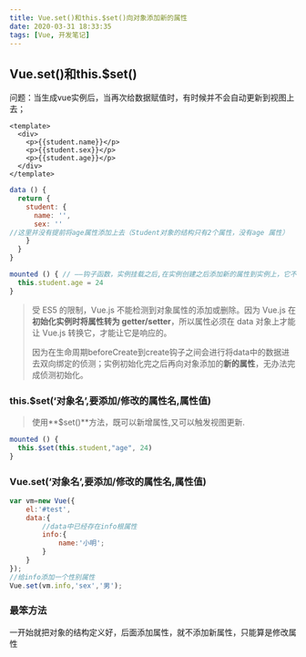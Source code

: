 ```yaml
---
title: Vue.set()和this.$set()向对象添加新的属性
date: 2020-03-31 18:33:35
tags: [Vue, 开发笔记]
---
```


## Vue.set()和this.$set()

问题：当生成vue实例后，当再次给数据赋值时，有时候并不会自动更新到视图上去；

```vue
<template>
  <div>
    <p>{{student.name}}</p>
    <p>{{student.sex}}</p>
    <p>{{student.age}}</p>
  </div>
</template>
```

```js
data () {
  return {
    student: {
      name: '',
      sex: ''
//这里并没有提前将age属性添加上去（Student对象的结构只有2个属性，没有age 属性）
    }
  }
}
```

```js
mounted () { // ——钩子函数，实例挂载之后,在实例创建之后添加新的属性到实例上，它不会触发视图更新
  this.student.age = 24
}
```



> 受 ES5 的限制，Vue.js 不能检测到对象属性的添加或删除。因为 Vue.js 在**初始化实例时将属性转为 getter/setter**，所以属性必须在 data 对象上才能让 Vue.js 转换它，才能让它是响应的。
>
> 因为在生命周期beforeCreate到create钩子之间会进行将data中的数据进去双向绑定的侦测；实例初始化完之后再向对象添加的**新的属性**，无办法完成侦测初始化。 



### this.$set(‘对象名’,要添加/修改的属性名,属性值)

> 使用**$set()**方法，既可以新增属性,又可以触发视图更新.

```js
mounted () {
  this.$set(this.student,"age", 24)
}
```

### Vue.set(‘对象名’,要添加/修改的属性名,属性值)

```js
var vm=new Vue({
    el:'#test',
    data:{
        //data中已经存在info根属性
        info:{
            name:'小明';
        }
    }
});
//给info添加一个性别属性
Vue.set(vm.info,'sex','男');

```

###  最笨方法

一开始就把对象的结构定义好，后面添加属性，就不添加新属性，只能算是修改属性